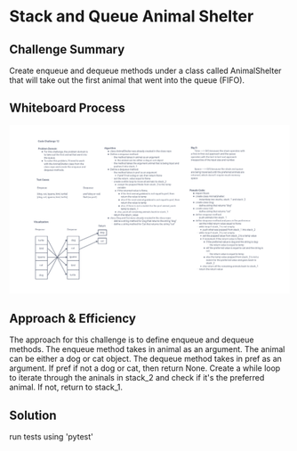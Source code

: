 # Stack and Queue Animal Shelter

## Challenge Summary

Create enqueue and dequeue methods under a class called AnimalShelter that will take out the first animal that went into the queue (FIFO).

## Whiteboard Process

![Whiteboard image](./stack-queue-animal-shelter.png)

## Approach & Efficiency

The approach for this challenge is to define enqueue and dequeue methods. The enqueue method takes in animal as an argument. The animal can be either a dog or cat object. The dequeue method takes in pref as an argument. If pref if not a dog or cat, then return None. Create a while loop to iterate through the aninals in stack_2 and check if it's the preferred animal. If not, return to stack_1.

## Solution

run tests using 'pytest'
